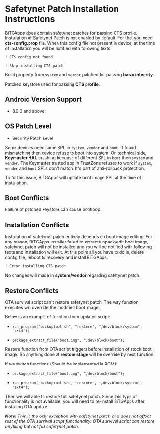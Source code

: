 # Safetynet Patch Installation Instructions

BiTGApps does contain safetynet patches for passing CTS profile. Installation of Safetynet Patch is not enabled by default. For that you need **cts-config.prop** file.
When this config file not present in device, at the time of installation you will be notified with following texts.

```! CTS config not found```

```! Skip installing CTS patch```

Build property from `system` and `vendor` patched for passing **basic integrity**.

Patched keystore used for passing **CTS profile**.

## Android Version Support

* 8.0.0 and above

## OS Patch Level

* Security Patch Level

Some devices need same SPL in `system`, `vendor` and `boot`. If found mismatching then device refuse to boot into system.
On technical side, **Keymaster HAL** crashing becuase of different SPL in `boot` then `system` and `vendor`.
The Keymaster trusted app in TrustZone refuses to work if `system`, `vendor` and `boot` SPLs don't match. It's part of anti-rollback protection.

To fix this issue, BiTGApps will update boot image SPL at the time of installation.

## Boot Conflicts

Failure of patched keystore can cause bootloop.

## Installation Conflicts

Installation of safetynet patch entirely depends on boot image editing. For any reason, BiTGApps installer failed to extract/unpack/edit boot image, safetynet patch will not be installed and you will be notified with following texts and
installation will exit. At this point all you have to do is, delete config file, reboot to recovery and install BiTGApps.

```! Error installing CTS patch```

No changes will made in **system/vendor** regarding safetynet patch.

## Restore Conflicts

OTA survival script can't restore safetynet patch. The way function executes will override the modified boot image.

Below is an example of function from updater-script:

* `run_program("backuptool.sh", "restore", "/dev/block/system", "ext4");`

* `package_extract_file("boot.img", "/dev/block/boot");`

Restore function from OTA script triggers before installation of stock boot image. So anything done at **restore stage** will be override by next function.

If we switch functions (Should be implemented in ROM):

* `package_extract_file("boot.img", "/dev/block/boot");`

* `run_program("backuptool.sh", "restore", "/dev/block/system", "ext4");`

Then we will able to restore full safetynet patch. Since this type of functionality is not available, you will need to re-install BiTGApps after installing OTA update.

_**Note:** This is the only exception with safetynet patch and does not affect rest of the OTA survival script functionality. OTA survival script can restore anything but not full safetynet patch._
